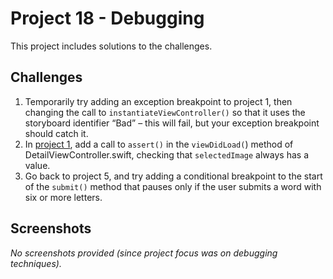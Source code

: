 # Project 18 - Debugging

This project includes solutions to the challenges.

## Challenges

1. Temporarily try adding an exception breakpoint to project 1, then changing the call to `instantiateViewController()` so that it uses the storyboard identifier “Bad” – this will fail, but your exception breakpoint should catch it.
2. In [project 1](Project-01-StormViewer), add a call to `assert()` in the `viewDidLoad(`) method of DetailViewController.swift, checking that `selectedImage` always has a value.
3. Go back to project 5, and try adding a conditional breakpoint to the start of the `submit()` method that pauses only if the user submits a word with six or more letters.

## Screenshots

*No screenshots provided (since project focus was on debugging techniques).*

